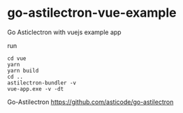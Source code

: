 # go-astilectron-vue-example
Go Asticlectron with vuejs example app

run
```
cd vue
yarn
yarn build
cd ..
astilectron-bundler -v
vue-app.exe -v -dt
```


Go-Astilectron https://github.com/asticode/go-astilectron

